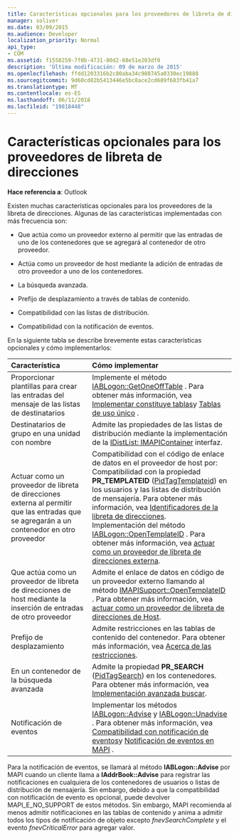 ```yaml
---
title: Características opcionales para los proveedores de libreta de direcciones
manager: soliver
ms.date: 03/09/2015
ms.audience: Developer
localization_priority: Normal
api_type:
- COM
ms.assetid: f1558259-7f0b-4731-80d2-88e51e203df0
description: 'Última modificación: 09 de marzo de 2015'
ms.openlocfilehash: ffdd1203316b2c80aba34c980745a0330ec19888
ms.sourcegitcommit: 9d60cd82b5413446e5bc8ace2cd689f683fb41a7
ms.translationtype: MT
ms.contentlocale: es-ES
ms.lasthandoff: 06/11/2018
ms.locfileid: "19818448"
---
```

# <a name="optional-features-for-address-book-providers"></a>Características opcionales para los proveedores de libreta de direcciones

  
  
**Hace referencia a**: Outlook 
  
Existen muchas características opcionales para los proveedores de la libreta de direcciones. Algunas de las características implementadas con más frecuencia son:
  
- Que actúa como un proveedor externo al permitir que las entradas de uno de los contenedores que se agregará al contenedor de otro proveedor.
    
- Actúa como un proveedor de host mediante la adición de entradas de otro proveedor a uno de los contenedores.
    
- La búsqueda avanzada.
    
- Prefijo de desplazamiento a través de tablas de contenido.
    
- Compatibilidad con las listas de distribución.
    
- Compatibilidad con la notificación de eventos.
    
En la siguiente tabla se describe brevemente estas características opcionales y cómo implementarlos:
  
|**Característica**|**Cómo implementar**|
|:-----|:-----|
|Proporcionar plantillas para crear las entradas del mensaje de las listas de destinatarios  <br/> |Implemente el método [IABLogon::GetOneOffTable](iablogon-getoneofftable.md) . Para obtener más información, vea [Implementar constituye tablas](implementing-one-off-tables.md)y [Tablas de uso único](one-off-tables.md) .  <br/> |
|Destinatarios de grupo en una unidad con nombre  <br/> |Admite las propiedades de las listas de distribución mediante la implementación de la [IDistList: IMAPIContainer](idistlistimapicontainer.md) interfaz.  <br/> |
|Actuar como un proveedor de libreta de direcciones externa al permitir que las entradas que se agregarán a un contenedor en otro proveedor  <br/> | Compatibilidad con el código de enlace de datos en el proveedor de host por:  <br/>  Compatibilidad con la propiedad **PR_TEMPLATEID** ([PidTagTemplateid](pidtagtemplateid-canonical-property.md)) en los usuarios y las listas de distribución de mensajería. Para obtener más información, vea [Identificadores de la libreta de direcciones](address-book-identifiers.md).  <br/>  Implementación del método [IABLogon::OpenTemplateID](iablogon-opentemplateid.md) . Para obtener más información, vea [actuar como un proveedor de libreta de direcciones externa](acting-as-a-foreign-address-book-provider.md).  <br/> |
|Que actúa como un proveedor de libreta de direcciones de host mediante la inserción de entradas de otro proveedor  <br/> |Admite el enlace de datos en código de un proveedor externo llamando al método [IMAPISupport::OpenTemplateID](imapisupport-opentemplateid.md) . Para obtener más información, vea [actuar como un proveedor de libreta de direcciones de Host](acting-as-a-host-address-book-provider.md).  <br/> |
|Prefijo de desplazamiento  <br/> |Admite restricciones en las tablas de contenido del contenedor. Para obtener más información, vea [Acerca de las restricciones](about-restrictions.md).  <br/> |
|En un contenedor de la búsqueda avanzada  <br/> |Admite la propiedad **PR_SEARCH** ([PidTagSearch](pidtagsearch-canonical-property.md)) en los contenedores. Para obtener más información, vea [Implementación avanzada buscar](implementing-advanced-searching.md).  <br/> |
|Notificación de eventos  <br/> |Implementar los métodos [IABLogon::Advise](iablogon-advise.md) y [IABLogon::Unadvise](iablogon-unadvise.md) . Para obtener más información, vea [Compatibilidad con notificación de eventos](supporting-event-notification.md)y [Notificación de eventos en MAPI](event-notification-in-mapi.md) .  <br/> |
   
Para la notificación de eventos, se llamará al método **IABLogon::Advise** por MAPI cuando un cliente llama a **IAddrBook::Advise** para registrar las notificaciones en cualquiera de los contenedores de usuarios o listas de distribución de mensajería. Sin embargo, debido a que la compatibilidad con notificación de evento es opcional, puede devolver MAPI_E_NO_SUPPORT de estos métodos. Sin embargo, MAPI recomienda al menos admitir notificaciones en las tablas de contenido y anima a admitir todos los tipos de notificación de objeto excepto _fnevSearchComplete_ y el evento _fnevCriticalError_ para agregar valor. 
  

